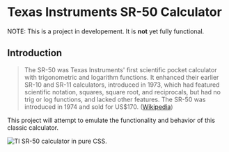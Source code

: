 # Texas Instruments SR-50 Calculator
NOTE: This is a project in developement. It is **not** yet fully functional.
## Introduction
> The SR-50 was Texas Instruments' first scientific pocket calculator with trigonometric and logarithm functions. It enhanced their earlier SR-10 and SR-11 calculators, introduced in 1973, which had featured scientific notation, squares, square root, and reciprocals, but had no trig or log functions, and lacked other features. The SR-50 was introduced in 1974 and sold for US$170. ([Wikipedia](https://en.wikipedia.org/wiki/TI_SR-50))

This project will attempt to emulate the functionality and behavior of this classic calculator.

![TI SR-50 calculator in pure CSS.](https://kevingillispie.com/images/TI-SR-50-CSS.png "TI SR-50 rendered in pure CSS.")

